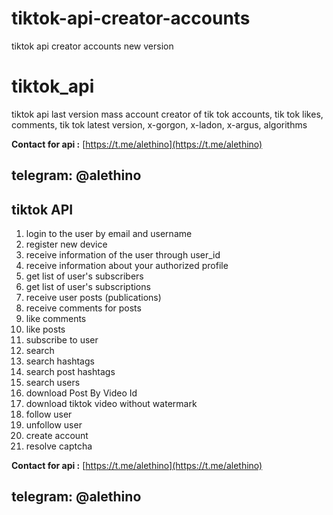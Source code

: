# tiktok-api-creator-accounts
tiktok api creator accounts new version 

# tiktok_api
 tiktok api last version mass account creator of tik tok accounts, tik tok likes, comments, tik tok latest version, x-gorgon, x-ladon, x-argus, algorithms

**Contact for api :** [https://t.me/alethino](https://t.me/alethino)
## telegram: @alethino

## tiktok API

1. login to the user by email and username
2. register new device
3. receive information of the user through user_id
4. receive information about your authorized profile
5. get list of user's subscribers
6. get list of user's subscriptions
7. receive user posts (publications)
8. receive comments for posts
9. like comments
10. like posts
11. subscribe to user
12. search
13. search hashtags
14. search post hashtags
15. search users
16. download Post By Video Id
17. download tiktok video without watermark
18. follow user
19. unfollow user
20. create account
21. resolve captcha



**Contact for api :** [https://t.me/alethino](https://t.me/alethino)
## telegram: @alethino

